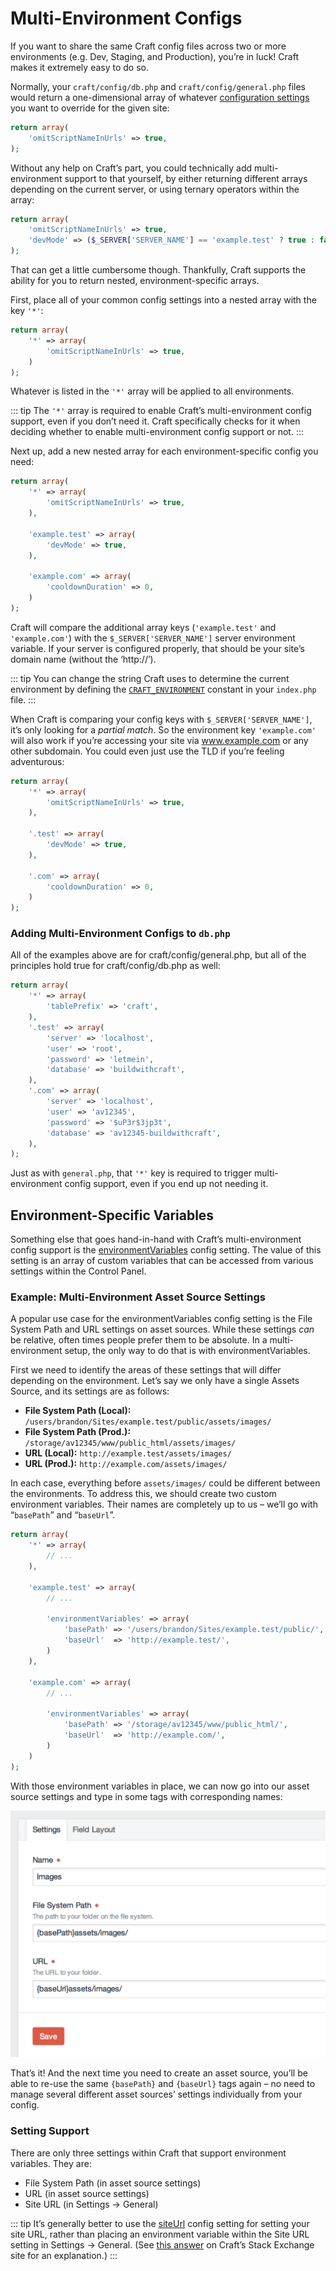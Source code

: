# Multi-Environment Configs

If you want to share the same Craft config files across two or more environments (e.g. Dev, Staging, and Production), you’re in luck! Craft makes it extremely easy to do so.

Normally, your `craft/config/db.php` and `craft/config/general.php` files would return a one-dimensional array of whatever [configuration settings](config-settings.md) you want to override for the given site:

```php
return array(
    'omitScriptNameInUrls' => true,
);
```

Without any help on Craft’s part, you could technically add multi-environment support to that yourself, by either returning different arrays depending on the current server, or using ternary operators within the array:

```php
return array(
    'omitScriptNameInUrls' => true,
    'devMode' => ($_SERVER['SERVER_NAME'] == 'example.test' ? true : false),
);
```

That can get a little cumbersome though. Thankfully, Craft supports the ability for you to return nested, environment-specific arrays.

First, place all of your common config settings into a nested array with the key `'*'`:

```php
return array(
    '*' => array(
        'omitScriptNameInUrls' => true,
    )
);
```

Whatever is listed in the `'*'` array will be applied to all environments.

::: tip
The `'*'` array is required to enable Craft’s multi-environment config support, even if you don’t need it. Craft specifically checks for it when deciding whether to enable multi-environment config support or not.
:::

Next up, add a new nested array for each environment-specific config you need:

```php
return array(
    '*' => array(
        'omitScriptNameInUrls' => true,
    ),

    'example.test' => array(
        'devMode' => true,
    ),

    'example.com' => array(
        'cooldownDuration' => 0,
    )
);
```

Craft will compare the additional array keys (`'example.test'` and `'example.com'`) with the `$_SERVER['SERVER_NAME']` server environment variable. If your server is configured properly, that should be your site’s domain name (without the ‘http://’).

::: tip
You can change the string Craft uses to determine the current environment by defining the [`CRAFT_ENVIRONMENT`](php-constants.md#craft-environment) constant in your `index.php` file.
:::

When Craft is comparing your config keys with `$_SERVER['SERVER_NAME']`, it’s only looking for a *partial match*. So the environment key `'example.com'` will also work if you’re accessing your site via www.example.com or any other subdomain. You could even just use the TLD if you’re feeling adventurous:

```php
return array(
    '*' => array(
        'omitScriptNameInUrls' => true,
    ),

    '.test' => array(
        'devMode' => true,
    ),

    '.com' => array(
        'cooldownDuration' => 0,
    )
);
```

### Adding Multi-Environment Configs to `db.php`

All of the examples above are for craft/config/general.php, but all of the principles hold true for craft/config/db.php as well:

```php
return array(
    '*' => array(
        'tablePrefix' => 'craft',
    ),
    '.test' => array(
        'server' => 'localhost',
        'user' => 'root',
        'password' => 'letmein',
        'database' => 'buildwithcraft',
    ),
    '.com' => array(
        'server' => 'localhost',
        'user' => 'av12345',
        'password' => '$uP3r$3jp3t',
        'database' => 'av12345-buildwithcraft',
    ),
);
```

Just as with `general.php`, that `'*'` key is required to trigger multi-environment config support, even if you end up not needing it.

## Environment-Specific Variables

Something else that goes hand-in-hand with Craft’s multi-environment config support is the [environmentVariables](config-settings.md#environmentVariables) config setting. The value of this setting is an array of custom variables that can be accessed from various settings within the Control Panel.

### Example: Multi-Environment Asset Source Settings

A popular use case for the environmentVariables config setting is the File System Path and URL settings on asset sources. While these settings _can_ be relative, often times people prefer them to be absolute. In a multi-environment setup, the only way to do that is with environmentVariables.

First we need to identify the areas of these settings that will differ depending on the environment. Let’s say we only have a single Assets Source, and its settings are as follows:

* **File System Path (Local):** `/users/brandon/Sites/example.test/public/assets/images/`
* **File System Path (Prod.):** `/storage/av12345/www/public_html/assets/images/`
* **URL (Local):** `http://example.test/assets/images/`
* **URL (Prod.):** `http://example.com/assets/images/`

In each case, everything before `assets/images/` could be different between the environments. To address this, we should create two custom environment variables. Their names are completely up to us – we’ll go with “`basePath`” and “`baseUrl`”.

```php
return array(
    '*' => array(
        // ...
    ),

    'example.test' => array(
        // ...

        'environmentVariables' => array(
            'basePath' => '/users/brandon/Sites/example.test/public/',
            'baseUrl'  => 'http://example.test/',
        )
    ),

    'example.com' => array(
        // ...

        'environmentVariables' => array(
            'basePath' => '/storage/av12345/www/public_html/',
            'baseUrl'  => 'http://example.com/',
        )
    )
);
```

With those environment variables in place, we can now go into our asset source settings and type in some tags with corresponding names:

<img src="assets/environment-variables.2x.png" width="527" alt="Environment Variables 2x.">

That’s it! And the next time you need to create an asset source, you’ll be able to re-use the same `{basePath}` and `{baseUrl}` tags again – no need to manage several different asset sources’ settings individually from your config.


### Setting Support

There are only three settings within Craft that support environment variables. They are:

* File System Path (in asset source settings)
* URL (in asset source settings)
* Site URL (in Settings → General)

::: tip
It’s generally better to use the [siteUrl](config-settings.md#siteUrl) config setting for setting your site URL, rather than placing an environment variable within the Site URL setting in Settings → General. (See [this answer](http://craftcms.stackexchange.com/a/921/9) on Craft’s Stack Exchange site for an explanation.)
:::
